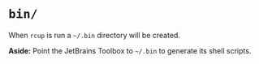 # `bin/`

When `rcup` is run a `~/.bin` directory will be created. 

**Aside:** Point the JetBrains Toolbox to `~/.bin` to generate its shell scripts.

